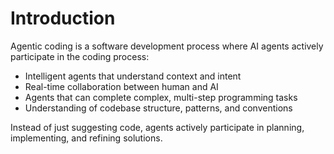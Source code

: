 # Introduction

Agentic coding is a software development process where AI agents actively participate in the coding
process:
- Intelligent agents that understand context and intent
- Real-time collaboration between human and AI
- Agents that can complete complex, multi-step programming tasks
- Understanding of codebase structure, patterns, and conventions

Instead of just suggesting code, agents actively participate in planning, implementing, and
refining solutions.